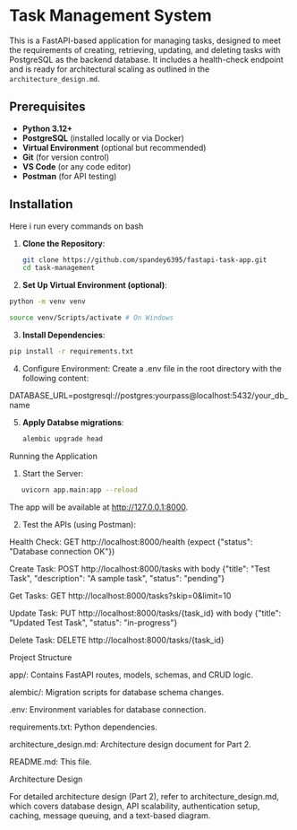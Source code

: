 # Task Management System

This is a FastAPI-based application for managing tasks, designed to meet the requirements of creating, retrieving, updating, and deleting tasks with PostgreSQL as the backend database. It includes a health-check endpoint and is ready for architectural scaling as outlined in the `architecture_design.md`.

## Prerequisites

- **Python 3.12+**
- **PostgreSQL** (installed locally or via Docker)
- **Virtual Environment** (optional but recommended)
- **Git** (for version control)
- **VS Code** (or any code editor)
- **Postman** (for API testing)

## Installation

Here i run every commands on bash

1. **Clone the Repository**:

   ```bash
   git clone https://github.com/spandey6395/fastapi-task-app.git
   cd task-management

   ```

2. **Set Up Virtual Environment (optional)**:

```bash
python -m venv venv

source venv/Scripts/activate # On Windows

```

3. **Install Dependencies**:

```bash
pip install -r requirements.txt

```

4. Configure Environment:
   Create a .env file in the root directory with the following content:

DATABASE_URL=postgresql://postgres:yourpass@localhost:5432/your_db_name

5. **Apply Databse migrations**:

   ```bash
   alembic upgrade head

   ```

Running the Application

1. Start the Server:

```bash
   uvicorn app.main:app --reload
```

The app will be available at http://127.0.0.1:8000.

2. Test the APIs (using Postman):

Health Check: GET http://localhost:8000/health (expect {"status": "Database connection OK"})

Create Task: POST http://localhost:8000/tasks with body {"title": "Test Task", "description": "A sample task", "status": "pending"}

Get Tasks: GET http://localhost:8000/tasks?skip=0&limit=10

Update Task: PUT http://localhost:8000/tasks/{task_id} with body {"title": "Updated Test Task", "status": "in-progress"}

Delete Task: DELETE http://localhost:8000/tasks/{task_id}

Project Structure

app/: Contains FastAPI routes, models, schemas, and CRUD logic.

alembic/: Migration scripts for database schema changes.

.env: Environment variables for database connection.

requirements.txt: Python dependencies.

architecture_design.md: Architecture design document for Part 2.

README.md: This file.

Architecture Design

For detailed architecture design (Part 2), refer to architecture_design.md, which covers database design, API scalability, authentication setup, caching, message queuing, and a text-based diagram.
